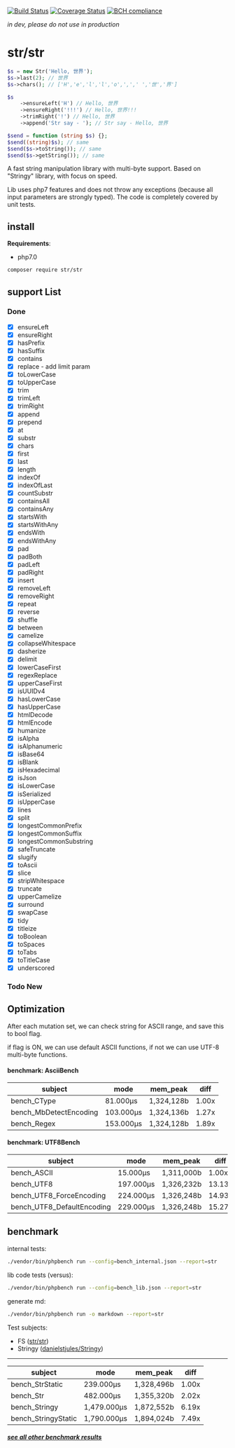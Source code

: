 [![Build Status](https://travis-ci.org/fe3dback/str.svg?branch=master)](https://travis-ci.org/fe3dback/str) 
[![Coverage Status](https://coveralls.io/repos/github/fe3dback/str/badge.svg?branch=master)](https://coveralls.io/github/fe3dback/str?branch=master)
[![BCH compliance](https://bettercodehub.com/edge/badge/fe3dback/str?branch=master)](https://bettercodehub.com/)

_in dev, please do not use in production_

# str/str

```php
$s = new Str('Hello, 世界');
$s->last(2); // 世界
$s->chars(); // ['H','e','l','l','o',',',' ','世','界']

$s
    ->ensureLeft('H') // Hello, 世界
    ->ensureRight('!!!') // Hello, 世界!!!
    ->trimRight('!') // Hello, 世界
    ->append('Str say - '); // Str say - Hello, 世界

$send = function (string $s) {};
$send((string)$s); // same
$send($s->toString()); // same
$send($s->getString()); // same
```

A fast string manipulation library with multi-byte support. 
Based on "Stringy" library, with focus on speed.

Lib uses php7 features and does not throw any 
exceptions (because all input parameters are 
strongly typed). The code is completely covered by unit tests.

## install

__Requirements__:
- php7.0

```bash
composer require str/str
```

## support List

### Done
- [x] ensureLeft
- [x] ensureRight
- [x] hasPrefix
- [x] hasSuffix
- [x] contains
- [x] replace - add limit param
- [x] toLowerCase
- [x] toUpperCase
- [x] trim
- [x] trimLeft
- [x] trimRight
- [x] append
- [x] prepend
- [x] at
- [x] substr
- [x] chars
- [x] first
- [x] last
- [x] length
- [x] indexOf
- [x] indexOfLast
- [x] countSubstr
- [x] containsAll
- [x] containsAny
- [x] startsWith
- [x] startsWithAny
- [x] endsWith
- [x] endsWithAny
- [x] pad
- [x] padBoth
- [x] padLeft
- [x] padRight
- [x] insert
- [x] removeLeft
- [x] removeRight
- [x] repeat
- [x] reverse
- [x] shuffle
- [x] between
- [x] camelize
- [x] collapseWhitespace
- [x] dasherize
- [x] delimit
- [x] lowerCaseFirst
- [x] regexReplace
- [x] upperCaseFirst
- [x] isUUIDv4
- [x] hasLowerCase
- [x] hasUpperCase
- [x] htmlDecode
- [x] htmlEncode
- [x] humanize
- [x] isAlpha
- [x] isAlphanumeric
- [x] isBase64
- [x] isBlank
- [x] isHexadecimal
- [x] isJson
- [x] isLowerCase
- [x] isSerialized
- [x] isUpperCase
- [x] lines
- [x] split
- [x] longestCommonPrefix
- [x] longestCommonSuffix
- [x] longestCommonSubstring
- [x] safeTruncate
- [x] slugify
- [x] toAscii
- [x] slice
- [x] stripWhitespace
- [x] truncate
- [x] upperCamelize
- [x] surround
- [x] swapCase
- [x] tidy
- [x] titleize
- [x] toBoolean
- [x] toSpaces
- [x] toTabs
- [x] toTitleCase
- [x] underscored

### Todo New


## Optimization

After each mutation set, we can check string for ASCII range,
and save this to bool flag.

if flag is ON, we can use default ASCII functions, if not
we can use UTF-8 multi-byte functions.

#### benchmark: AsciiBench

subject | mode | mem_peak | diff
 --- | --- | --- | --- 
bench_CType | 81.000μs | 1,324,128b | 1.00x
bench_MbDetectEncoding | 103.000μs | 1,324,136b | 1.27x
bench_Regex | 153.000μs | 1,324,128b | 1.89x

#### benchmark: UTF8Bench

subject | mode | mem_peak | diff
 --- | --- | --- | --- 
bench_ASCII | 15.000μs | 1,311,000b | 1.00x
bench_UTF8 | 197.000μs | 1,326,232b | 13.13x
bench_UTF8_ForceEncoding | 224.000μs | 1,326,248b | 14.93x
bench_UTF8_DefaultEncoding | 229.000μs | 1,326,248b | 15.27x

## benchmark

internal tests:
```bash
./vendor/bin/phpbench run --config=bench_internal.json --report=str
```

lib code tests (versus):
```bash
./vendor/bin/phpbench run --config=bench_lib.json --report=str
```

generate md:
```bash
./vendor/bin/phpbench run -o markdown --report=str
```

Test subjects:
- FS ([str/str](https://github.com/fe3dback/str))
- Stringy ([danielstjules/Stringy](https://github.com/danielstjules/Stringy))

----

subject | mode | mem_peak | diff
 --- | --- | --- | --- 
bench_StrStatic | 239.000μs | 1,328,496b | 1.00x
bench_Str | 482.000μs | 1,355,320b | 2.02x
bench_Stringy | 1,479.000μs | 1,872,552b | 6.19x
bench_StringyStatic | 1,790.000μs | 1,894,024b | 7.49x

##### [see all other benchmark results](https://github.com/fe3dback/str/blob/master/benchmark.md)
